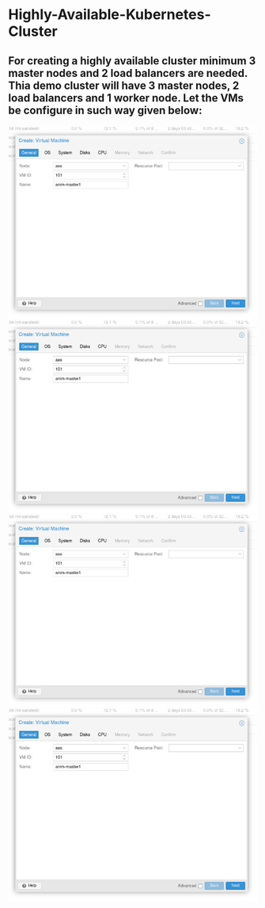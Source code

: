 # Highly-Available-Kubernetes-Cluster

## <p align="justified">For creating a highly available cluster minimum 3 master nodes and 2 load balancers are needed. Thia demo cluster will have 3 master nodes, 2 load balancers and 1 worker node. Let the VMs be configure in such way given below:</p> ##
<img src="https://github.com/animshamura/Highly-Available-Kubernetes-Cluster/blob/main/screenshots/pr1.png?raw=true">
<img src="https://github.com/animshamura/Highly-Available-Kubernetes-Cluster/blob/main/screenshots/pr1.png?raw=true">
<img src="https://github.com/animshamura/Highly-Available-Kubernetes-Cluster/blob/main/screenshots/pr1.png?raw=true">
<img src="https://github.com/animshamura/Highly-Available-Kubernetes-Cluster/blob/main/screenshots/pr1.png?raw=true">
